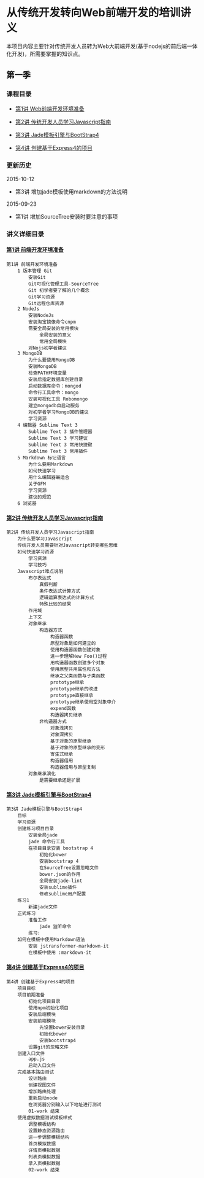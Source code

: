 # 从传统开发转向Web前端开发的培训讲义

本项目内容主要针对传统开发人员转为Web大前端开发(基于nodejs的前后端一体化开发)，所需要掌握的知识点。

## 第一季

### 课程目录

- [第1讲 Web前端开发环境准备](https://github.com/qingfeng365/Front-endDevelopmentTraining/blob/master/%E7%AC%AC%E4%B8%80%E5%AD%A3/%E7%AC%AC1%E8%AE%B2%20Web%E5%89%8D%E7%AB%AF%E5%BC%80%E5%8F%91%E7%8E%AF%E5%A2%83%E5%87%86%E5%A4%87.md) 
- [第2讲 传统开发人员学习Javascript指南](https://github.com/qingfeng365/Front-endDevelopmentTraining/blob/master/%E7%AC%AC%E4%B8%80%E5%AD%A3/%E7%AC%AC2%E8%AE%B2%20%E4%BC%A0%E7%BB%9F%E5%BC%80%E5%8F%91%E4%BA%BA%E5%91%98%E5%AD%A6%E4%B9%A0Javascript%E6%8C%87%E5%8D%97.md) 

- [第3讲 Jade模板引擎与BootStrap4](https://github.com/qingfeng365/Front-endDevelopmentTraining/blob/master/%E7%AC%AC%E4%B8%80%E5%AD%A3/%E7%AC%AC3%E8%AE%B2%20Jade%E6%A8%A1%E6%9D%BF%E5%BC%95%E6%93%8E%E4%B8%8EBootStrap3.md)

- [第4讲 创建基于Express4的项目](https://github.com/qingfeng365/Front-endDevelopmentTraining/blob/master/%E7%AC%AC%E4%B8%80%E5%AD%A3/%E7%AC%AC4%E8%AE%B2%20%E5%88%9B%E5%BB%BA%E5%9F%BA%E4%BA%8EExpress4%E7%9A%84%E9%A1%B9%E7%9B%AE.md) 

### 更新历史

2015-10-12
    
  - 第3讲 增加jade模板使用markdown的方法说明
   
2015-09-23 
  
  - 第1讲 增加SourceTree安装时要注意的事项

### 讲义详细目录

#### [第1讲 前端开发环境准备](https://github.com/qingfeng365/Front-endDevelopmentTraining/blob/master/%E7%AC%AC%E4%B8%80%E5%AD%A3/%E7%AC%AC1%E8%AE%B2%20Web%E5%89%8D%E7%AB%AF%E5%BC%80%E5%8F%91%E7%8E%AF%E5%A2%83%E5%87%86%E5%A4%87.md) 

    第1讲 前端开发环境准备
        1 版本管理 Git
            安装Git
            Git可视化管理工具-SourceTree
            Git 初学者要了解的几个概念
            Git学习资源
            Git远程仓库资源
        2 NodeJs
            安装NodeJs
            安装淘宝镜像命令cnpm
            需要全局安装的常用模块
                全局安装的意义
                常用全局模块
            对Nojs初学者建议
        3 MongoDB
            为什么要使用MongoDB
            安装MongoDB
            检查PATH环境变量
            安装后指定数据库创建目录
            启动数据库命令：mongod
            命令行工具命令：mongo
            安装可视化工具 Robomongo
            建立mongodb自启动服务
            对初学者学习MongoDB的建议
            学习资源
        4 编辑器 Sublime Text 3
            Sublime Text 3 插件管理器
            Sublime Text 3 学习建议
            Sublime Text 3 常用快捷键
            Sublime Text 3 常用插件
        5 Markdown 标记语言
            为什么要用Markdown
            如何快速学习
            用什么编辑器最适合
            关于GFM
            学习资源
            建议的规范
        6 浏览器


#### [第2讲 传统开发人员学习Javascript指南](https://github.com/qingfeng365/Front-endDevelopmentTraining/blob/master/%E7%AC%AC%E4%B8%80%E5%AD%A3/%E7%AC%AC2%E8%AE%B2%20%E4%BC%A0%E7%BB%9F%E5%BC%80%E5%8F%91%E4%BA%BA%E5%91%98%E5%AD%A6%E4%B9%A0Javascript%E6%8C%87%E5%8D%97.md) 

    第2讲 传统开发人员学习Javascript指南
        为什么要学习Javascript
        传统开发人员需要针对Javascript转变哪些思维
        如何快速学习资源
            学习资源
            学习技巧
        Javascript难点说明
            布尔表达式
                真假判断
                条件表达式计算方式
                逻辑运算表达式的计算方式
                特殊比较的结果
            作用域
            上下文
            对象继承
                构造器方式
                    构造器函数
                    原型对象是如何建立的
                    使用构造器函数创建对象
                    进一步理解New Foo()过程
                    用构造器函数创建多个对象
                    使用原型共用属性和方法
                    继承之父类函数与子类函数
                    prototype继承
                    prototype继承的改进
                    prototype直接继承
                    prototype继承使用空对象中介
                    expend函数
                    构造器拷贝继承
                非构造器方式
                    对象浅拷贝
                    对象深拷贝
                    基于对象的原型继承
                    基于对象的原型继承的变形
                    寄生式继承
                    构造器借用
                    构造器借用与原型复制
            对象继承演化
                是需要继承还是扩展

#### [第3讲 Jade模板引擎与BootStrap4](https://github.com/qingfeng365/Front-endDevelopmentTraining/blob/master/%E7%AC%AC%E4%B8%80%E5%AD%A3/%E7%AC%AC3%E8%AE%B2%20Jade%E6%A8%A1%E6%9D%BF%E5%BC%95%E6%93%8E%E4%B8%8EBootStrap3.md)



    第3讲 Jade模板引擎与BootStrap4
        目标
        学习资源
        创建练习项目目录
            安装全局jade
            jade 命令行工具
            在项目目录安装 bootstrap 4
                初始化bower
                安装bootstrap 4
                在SourceTree设置忽略文件
                bower.json的作用
                全局安装jade-lint
                安装sublime插件
                修改sublime用户配置
        练习1
            新建jade文件
        正式练习
            准备工作
                jade 监听命令
            练习:
        如何在模板中使用Markdown语法
            安装 jstransformer-markdown-it
            在模板中使用 :markdown-it

#### [第4讲 创建基于Express4的项目](https://github.com/qingfeng365/Front-endDevelopmentTraining/blob/master/%E7%AC%AC%E4%B8%80%E5%AD%A3/%E7%AC%AC4%E8%AE%B2%20%E5%88%9B%E5%BB%BA%E5%9F%BA%E4%BA%8EExpress4%E7%9A%84%E9%A1%B9%E7%9B%AE.md) 

    第4讲 创建基于Express4的项目
        项目目标
        项目前期准备
            初始化项目目录
            使用npm初始化项目
            安装后端模块
            安装前端模块
                先设置bower安装目录
                初始化bower
                安装bootstrap4
            设置git的忽略文件
        创建入口文件
            app.js
            启动入口文件
        完成基本路由测试
            设计路由
            创建视图文件
            增加路由处理
            重新启动node
            在浏览器分别输入以下地址进行测试
            01-work 结束
        使用虚拟数据测试模板样式
            调整模板结构
            设置静态资源路由
            进一步调整模板结构
            首页模拟数据
            详情页模拟数据
            列表页模拟数据
            录入页模拟数据
            02-work 结束



 